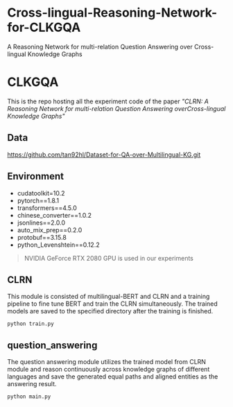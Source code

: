 # Cross-lingual-Reasoning-Network-for-CLKGQA
A Reasoning Network for multi-relation Question Answering over Cross-lingual Knowledge Graphs

# CLKGQA
This is the repo hosting all the experiment code of the paper *"CLRN: A Reasoning Network for multi-relation Question Answering overCross-lingual Knowledge Graphs"*

## Data
https://github.com/tan92hl/Dataset-for-QA-over-Multilingual-KG.git

## Environment
* cudatoolkit=10.2
* pytorch==1.8.1
* transformers==4.5.0
* chinese_converter==1.0.2
* jsonlines==2.0.0
* auto_mix_prep==0.2.0
* protobuf==3.15.8
* python_Levenshtein==0.12.2

> NVIDIA GeForce RTX 2080 GPU is used in our experiments
## CLRN
This module is consisted of multilingual-BERT and CLRN and a training pipeline to fine tune BERT and train the CLRN 
simultaneously. The trained models are saved to the specified directory after the training is finished.
```angular2html
python train.py
```
## question_answering
The question answering module utilizes the trained model from CLRN module and reason continuously across knowledge graphs 
of different languages and save the generated equal paths and aligned entities as the answering result.
```angular2html
python main.py
```
